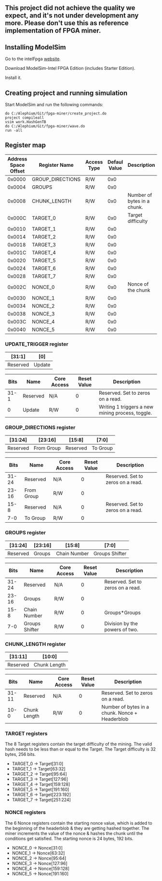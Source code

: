## This project did not achieve the quality we expect, and it's not under development any more. Please don't use this as reference implementation of FPGA miner.

## Installing ModelSim

Go to the intelFpga 
[website](https://fpgasoftware.intel.com/20.1.1/?edition=lite&product=modelsim_ae&platform=windows#tabs-2).

Download ModelSim-Intel FPGA Edition (includes Starter Edition).

Install it.

## Creating project and running simulation

Start ModelSim and run the following commands:

    do C:/Alephium/Git/fpga-miner/create_project.do
    project compileall
    vsim work.HashGenTB
    do C:/Alephium/Git/fpga-miner/wave.do
    run -all
    
## Register map

| Address Space Offset | Register Name | Access Type | Defaul Value| Description |
| -------------------- | ------------- |------------ | ----------- | ----------- |
| 0x0000  | GROUP_DIRECTIONS | R/W | 0x0 | |
| 0x0004  | GROUPS | R/W | 0x0 | |
| 0x0008  | CHUNK_LENGTH | R/W | 0x0 | Number of bytes in a chunk. |
| 0x000C  | TARGET_0 | R/W | 0x0 | Target difficulty |
| 0x0010  | TARGET_1 | R/W | 0x0 | |
| 0x0014  | TARGET_2 | R/W | 0x0 | |
| 0x0018  | TARGET_3 | R/W | 0x0 | |
| 0x001C  | TARGET_4 | R/W | 0x0 | |
| 0x0020  | TARGET_5 | R/W | 0x0 | |
| 0x0024  | TARGET_6 | R/W | 0x0 | |
| 0x0028  | TARGET_7 | R/W | 0x0 | |
| 0x002C  | NONCE_0 | R/W | 0x0 | Nonce of the chunk |
| 0x0030  | NONCE_1 | R/W | 0x0 | |
| 0x0034  | NONCE_2 | R/W | 0x0 | |
| 0x0038  | NONCE_3 | R/W | 0x0 | |
| 0x003C  | NONCE_4 | R/W | 0x0 | |
| 0x0040  | NONCE_5 | R/W | 0x0 | |

### UPDATE_TRIGGER register

| [31:1] | [0] |
| ---- | ---- |
| Reserved | Update |

| Bits | Name | Core Access | Reset Value | Description |
| ---- | ---- |---- | ---- | ---- |
| 31-1  | Reserved | N/A | 0 | Reserved. Set to zeros on a read. |
| 0  | Update | R/W | 0 | Writing 1 triggers a new mining process, toggle. |

### GROUP_DIRECTIONS register

| [31:24] | [23:16] | [15:8] | [7:0] |
| ---- | ---- | ---- | ---- |
| Reserved | From Group | Reserved | To Group |

| Bits | Name | Core Access | Reset Value | Description |
| ---- | ---- |---- | ---- | ---- |
| 31-24  | Reserved | N/A | 0 | Reserved. Set to zeros on a read. |
| 23-16  | From Group | R/W | 0 |  |
| 15-8  | Reserved | N/A | 0 | Reserved. Set to zeros on a read. |
| 7-0  | To Group | R/W | 0 |  |

### GROUPS register

| [31:24] | [23:16] | [15:8] | [7:0] |
| ---- | ---- | ---- | ---- |
| Reserved | Groups | Chain Number | Groups Shifter |

| Bits | Name | Core Access | Reset Value | Description |
| ---- | ---- |---- | ---- | ---- |
| 31-24  | Reserved | N/A | 0 | Reserved. Set to zeros on a read. |
| 23-16  | Groups | R/W | 0 |  |
| 15-8  | Chain Number | R/W | 0 | Groups*Groups |
| 7-0  | Groups Shifter | R/W | 0 | Division by the powers of two. |

### CHUNK_LENGTH register

| [31:11] | [10:0] | 
| ---- | ---- | 
| Reserved | Chunk Length | 

| Bits | Name | Core Access | Reset Value | Description |
| ---- | ---- |---- | ---- | ---- |
| 31-11  | Reserved | N/A | 0 | Reserved. Set to zeros on a read. |
| 10-0 | Chunk Length| R/W | 0 | Number of bytes in a chunk. Nonce + Headerblob|


### TARGET registers

The 8 Target registers contain the target difficulty of the mining. 
The valid hash needs to  be less than or equal to the Target.
The Target difficulty is 32 bytes, 256 bits.

* TARGET_0 -> Target[31:0]
* TARGET_1 -> Target[63:32]
* TARGET_2 -> Target[95:64]
* TARGET_3 -> Target[127:96]
* TARGET_4 -> Target[159:128]
* TARGET_5 -> Target[191:160]
* TARGET_6 -> Target[223:192]
* TARGET_7 -> Target[251:224]


### NONCE registers

The 6 Nonce registers contain the starting nonce value, 
which is added to the beginning of the headerblob & they are getting hashed together.
The miner increments the value of the nonce & hashes the chunk until the conditions get satisfied. 
The starting nonce is 24 bytes, 192 bits.

* NONCE_0 -> Nonce[31:0]
* NONCE_1 -> Nonce[63:32]
* NONCE_2 -> Nonce[95:64]
* NONCE_3 -> Nonce[127:96]
* NONCE_4 -> Nonce[159:128]
* NONCE_5 -> Nonce[191:160]


